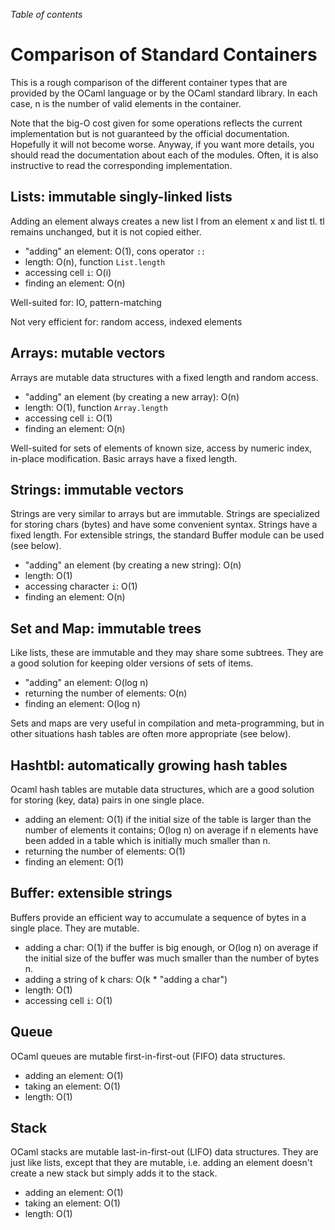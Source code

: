 <!-- ((! set title Comparison of Standard Containers !)) ((! set learn !)) -->

*Table of contents*

# Comparison of Standard Containers
This is a rough comparison of the different container types that are
provided by the OCaml language or by the OCaml standard library. In each
case, n is the number of valid elements in the container.

Note that the big-O cost given for some operations reflects the current
implementation but is not guaranteed by the official documentation.
Hopefully it will not become worse. Anyway, if you want more details,
you should read the documentation about each of the modules. Often, it
is also instructive to read the corresponding implementation.

## Lists: immutable singly-linked lists
Adding an element always creates a new list l from an element x and list
tl. tl remains unchanged, but it is not copied either.

* "adding" an element: O(1), cons operator `::`
* length: O(n), function `List.length`
* accessing cell `i`: O(i)
* finding an element: O(n)

Well-suited for: IO, pattern-matching

Not very efficient for: random access, indexed elements

## Arrays: mutable vectors
Arrays are mutable data structures with a fixed length and random access.

* "adding" an element (by creating a new array): O(n)
* length: O(1), function `Array.length`
* accessing cell `i`: O(1)
* finding an element: O(n)

Well-suited for sets of elements of known size, access by numeric index,
in-place modification. Basic arrays have a fixed length.

## Strings: immutable vectors
Strings are very similar to arrays but are immutable. Strings are
specialized for storing chars (bytes) and have some convenient syntax.
Strings have a fixed length. For extensible strings, the standard Buffer
module can be used (see below).

* "adding" an element (by creating a new string): O(n)
* length: O(1)
* accessing character `i`: O(1)
* finding an element: O(n)

## Set and Map: immutable trees
Like lists, these are immutable and they may share some subtrees. They
are a good solution for keeping older versions of sets of items.

* "adding" an element: O(log n)
* returning the number of elements: O(n)
* finding an element: O(log n)

Sets and maps are very useful in compilation and meta-programming, but
in other situations hash tables are often more appropriate (see below).

## Hashtbl: automatically growing hash tables
Ocaml hash tables are mutable data structures, which are a good solution
for storing (key, data) pairs in one single place.

* adding an element: O(1) if the initial size of the table is larger
 than the number of elements it contains; O(log n) on average if n
 elements have been added in a table which is initially much smaller
 than n.
* returning the number of elements: O(1)
* finding an element: O(1)

## Buffer: extensible strings
Buffers provide an efficient way to accumulate a sequence of bytes in a
single place. They are mutable.

* adding a char: O(1) if the buffer is big enough, or O(log n) on
 average if the initial size of the buffer was much smaller than the
 number of bytes n.
* adding a string of k chars: O(k * "adding a char")
* length: O(1)
* accessing cell `i`: O(1)

## Queue
OCaml queues are mutable first-in-first-out (FIFO) data structures.

* adding an element: O(1)
* taking an element: O(1)
* length: O(1)

## Stack
OCaml stacks are mutable last-in-first-out (LIFO) data structures. They
are just like lists, except that they are mutable, i.e. adding an
element doesn't create a new stack but simply adds it to the stack.

* adding an element: O(1)
* taking an element: O(1)
* length: O(1)

